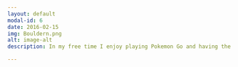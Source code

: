```yaml
---
layout: default
modal-id: 6
date: 2016-02-15
img: Bouldern.png
alt: image-alt
description: In my free time I enjoy playing Pokemon Go and having the advantage of walking around in the city.

---
```


